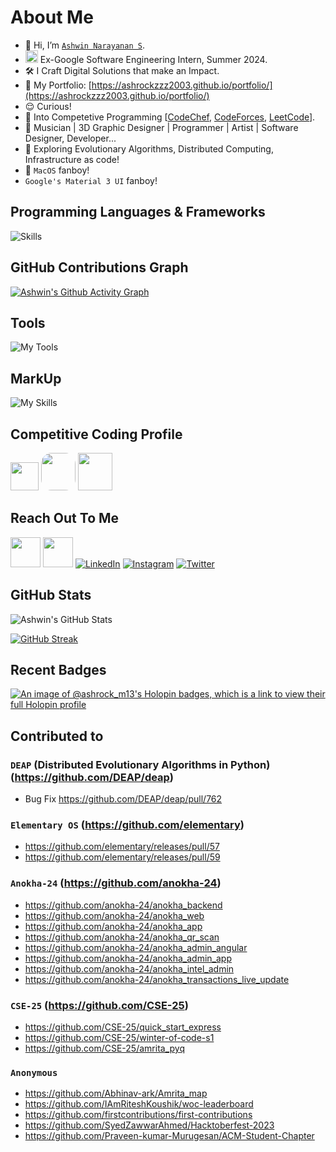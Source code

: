 # About Me

- 👋 Hi, I’m [`Ashwin Narayanan S`](https://ashrockzzz2003.github.io/portfolio/).
- <img src="https://avatars.githubusercontent.com/u/1342004?s=48&v=4" height="20" width="20" /> Ex-Google Software Engineering Intern, Summer 2024.
- 🛠 I Craft Digital Solutions that make an Impact.
- 👀 My Portfolio: [https://ashrockzzz2003.github.io/portfolio/](https://ashrockzzz2003.github.io/portfolio/)
- 😌 Curious!
- 👀 Into Competetive Programming [[CodeChef](https://www.codechef.com/users/ashrock_m13), [CodeForces](https://codeforces.com/profile/ashrock_m13), [LeetCode](https://leetcode.com/ashrockzzz2003/)].
- 🎼 Musician | 3D Graphic Designer | Programmer | Artist | Software Designer, Developer...
- 🧠 Exploring Evolutionary Algorithms, Distributed Computing, Infrastructure as code!
- 🍎 `MacOS` fanboy!
- `Google's Material 3 UI` fanboy!


## Programming Languages & Frameworks

![Skills](https://skillicons.dev/icons?i=c,cpp,py,java,js,html,css,react,next,mysql,postgres,flutter,flask,sqlite,dart,tailwind,express,nodejs,nginx,materialui,regex,bash,solidity,haskell,django,vuejs,scala,go,kotlin,scss,angular,tensorflow,pytorch,ts)


## GitHub Contributions Graph

[![Ashwin's Github Activity Graph](https://github-readme-activity-graph.vercel.app/graph?username=Ashrockzzz2003&theme=github-dark)](https://github.com/Ashrockzzz2003)

## Tools

![My Tools](https://skillicons.dev/icons?i=git,github,gitlab,androidstudio,linux,arduino,autocad,blender,bootstrap,codepen,firebase,ps,visualstudio,vscode,remix,wordpress,figma,eclipse,replit,postman,vim,aws,azure,raspberrypi,anaconda,windows,apple,gmail,linkedin,npm,redis,stackoverflow,sklearn,githubactions,discord)

## MarkUp

![My Skills](https://skillicons.dev/icons?i=md,html)

## Competitive Coding Profile

<a href="https://www.hackerrank.com/Ashrock_m13"><img height="45" width="45" src="https://user-images.githubusercontent.com/17762967/42728663-26ebdb04-87dd-11e8-928f-fb01479a2ce1.png"></a>
<a href="https://www.codechef.com/users/ashrock_m13" style="border-radius: 30%; height: 60px; width: 55px;"><img src="https://i.pinimg.com/originals/c5/d9/fc/c5d9fc1e18bcf039f464c2ab6cfb3eb6.jpg" style="border-radius: 30%; height: 60px; width: 55px;"></a>
<a href="https://codeforces.com/profile/ashrock_m13"><img src="https://play-lh.googleusercontent.com/zaldniLc2XTBhNlCDR4hcD5bcRYHZ56_lO0yA2Qu-cADShy1_HDWrICSvv0EPTX79WY" style="height: 60px; width: 55px;"></a>

## Reach Out To Me

<a href="https://ashrockzzz2003.github.io/portfolio/"><img height="48" width="48" src="https://i.imgur.com/ZpyKD6W.png" ></a>
<a href="mailto:ashrockzzz2003@gmail.com"><img height="48" width="48" src="https://i.ibb.co/vD0fmh5/iconizer-icons8-gmail.png" ></a>
<a href="https://www.linkedin.com/in/ashwin2003/">![LinkedIn](https://skillicons.dev/icons?i=linkedin)</a>
<a href="https://www.instagram.com/ashrock_m13/">![Instagram](https://skillicons.dev/icons?i=instagram)</a>
<a href="https://twitter.com/Ashwin66950013">![Twitter](https://skillicons.dev/icons?i=twitter)</a>


## GitHub Stats

<!-- CUSTOM GITHUB README STATS HOSTED ON VERCEL -->
<!-- Domain: github-readme-stats-dga59piw8-ashrockzzz2003.vercel.app -->
![Ashwin's GitHub Stats](https://github-readme-stats-dga59piw8-ashrockzzz2003.vercel.app/api?username=Ashrockzzz2003&show_icons=true&theme=dark&hide_border=false)

<!-- CUSTOM GITHUB STREAK STATS HOSTED ON VERCEL -->
<!-- Domain: https://github-readme-streak-stats-two-blush.vercel.app -->
[![GitHub Streak](https://github-readme-streak-stats-two-blush.vercel.app?user=Ashrockzzz2003&theme=dark)](https://git.io/streak-stats)

## Recent Badges

[![An image of @ashrock_m13's Holopin badges, which is a link to view their full Holopin profile](https://holopin.me/ashrock_m13)](https://holopin.io/@ashrock_m13)

## Contributed to

### `DEAP` (Distributed Evolutionary Algorithms in Python) (https://github.com/DEAP/deap)

- Bug Fix https://github.com/DEAP/deap/pull/762

### `Elementary OS` (https://github.com/elementary)

- https://github.com/elementary/releases/pull/57
- https://github.com/elementary/releases/pull/59

### `Anokha-24` (https://github.com/anokha-24)

- https://github.com/anokha-24/anokha_backend
- https://github.com/anokha-24/anokha_web
- https://github.com/anokha-24/anokha_app
- https://github.com/anokha-24/anokha_qr_scan
- https://github.com/anokha-24/anokha_admin_angular
- https://github.com/anokha-24/anokha_admin_app
- https://github.com/anokha-24/anokha_intel_admin
- https://github.com/anokha-24/anokha_transactions_live_update

### `CSE-25` (https://github.com/CSE-25)

- https://github.com/CSE-25/quick_start_express
- https://github.com/CSE-25/winter-of-code-s1
- https://github.com/CSE-25/amrita_pyq

### `Anonymous`

- https://github.com/Abhinav-ark/Amrita_map
- https://github.com/IAmRiteshKoushik/woc-leaderboard
- https://github.com/firstcontributions/first-contributions
- https://github.com/SyedZawwarAhmed/Hacktoberfest-2023
- https://github.com/Praveen-kumar-Murugesan/ACM-Student-Chapter
